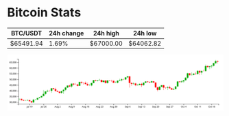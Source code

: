 # Bitcoin Stats

BTC/USDT|24h change|24h high|24h low|
|---|---|---|---|
|$65491.94|1.69%|$67000.00|$64062.82|

<img src="./chart.svg">
